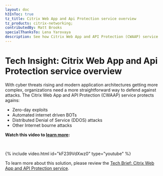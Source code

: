 ```yaml
---
layout: doc
h3InToc: true
tz_title: Citrix Web App and Api Protection service overview
tz_products: citrix-networking;
contributedBy: Matt Brooks
specialThanksTo: Lena Yarovaya
description: See how Citrix Web App and API Protection (CWAAP) service can provide effective security against BOTs, DDoS, zero-day exploits, and other attacks.
---
```

# Tech Insight: Citrix Web App and Api Protection service overview

With cyber threats rising and modern application architectures getting more complex, organizations need a more straightforward way to defend against attacks. The Citrix Web App and API Protection (CWAAP) service protects agains:

*  Zero-day exploits
*  Automated internet driven BOTs
*  Distributed Denial of Service (DDOS) attacks
*  Other Internet bourne attacks

**Watch this video to [learn more](https://www.youtube.com/watch?v=kF239VdXwz0):**

&nbsp;

{% include video.html id="kF239VdXwz0" type="youtube" %}

To learn more about this solution, please review the [Tech Brief: Citrix Web App and API Protection service](/en-us/tech-zone/learn/tech-briefs/citrix-waap.html).
